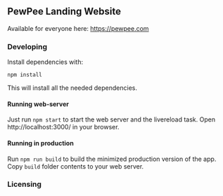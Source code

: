 ## PewPee Landing Website
Available for everyone here: https://pewpee.com


### Developing
Install dependencies with:
```lang=bash
npm install
```
This will install all the needed dependencies.


#### Running web-server
Just run `npm start` to start the web server and the livereload task.
Open http://localhost:3000/ in your browser.


#### Running in production

Run `npm run build` to build the minimized production version of the app. Copy `build` folder contents to your web server.


### Licensing

<!-- The source code is licensed under GPL v3. License is available [here](/LICENSE). -->